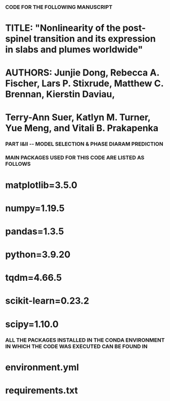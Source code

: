 ###                              CODE  FOR THE FOLLOWING MANUSCRIPT                                     ###
#  TITLE: "Nonlinearity of the post-spinel transition and its expression in slabs and plumes worldwide"   #
#  AUTHORS: Junjie Dong, Rebecca A. Fischer, Lars P. Stixrude, Matthew C. Brennan, Kierstin Daviau,       #
#  Terry-Ann Suer, Katlyn M. Turner, Yue Meng, and Vitali B. Prakapenka                                   #
###                     PART I&II -- MODEL SELECTION & PHASE DIARAM PREDICTION                          ###
###                        MAIN PACKAGES USED FOR THIS CODE ARE LISTED AS FOLLOWS                       ###
# matplotlib=3.5.0                                                                                        #
# numpy=1.19.5                                                                                            #
# pandas=1.3.5                                                                                            #
# python=3.9.20                                                                                           #
# tqdm=4.66.5                                                                                             #
# scikit-learn=0.23.2                                                                                     #
# scipy=1.10.0                                                                                            #
### ALL THE PACKAGES INSTALLED IN THE CONDA ENVIRONMENT IN WHICH THE CODE WAS EXECUTED CAN BE FOUND IN  ###
# environment.yml
# requirements.txt
